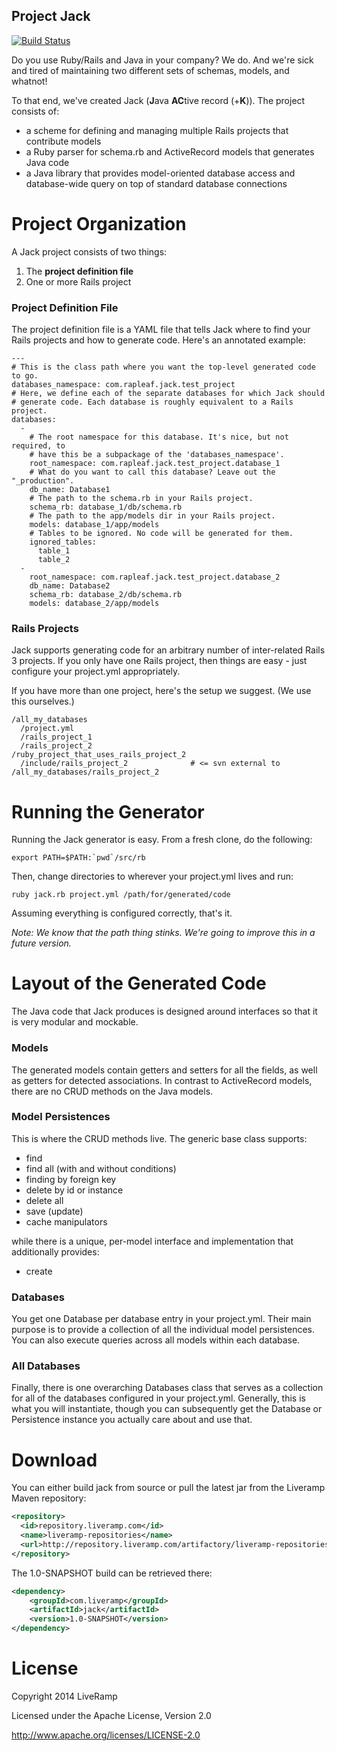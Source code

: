 Project Jack
------------

[![Build Status](https://travis-ci.org/LiveRamp/jack.svg?branch=master)](https://travis-ci.org/LiveRamp/jack)

Do you use Ruby/Rails and Java in your company? We do. And we're sick and tired of maintaining two different sets of schemas, models, and whatnot!

To that end, we've created Jack (**J**ava **AC**tive record (+**K**)). The project consists of:

- a scheme for defining and managing multiple Rails projects that contribute models
- a Ruby parser for schema.rb and ActiveRecord models that generates Java code
- a Java library that provides model-oriented database access and database-wide query on top of standard database connections

Project Organization
====

A Jack project consists of two things:

1. The **project definition file**
1. One or more Rails project

### Project Definition File ###

The project definition file is a YAML file that tells Jack where to find your Rails projects and how to generate code. Here's an annotated example:

    ---
    # This is the class path where you want the top-level generated code to go.
    databases_namespace: com.rapleaf.jack.test_project
    # Here, we define each of the separate databases for which Jack should 
    # generate code. Each database is roughly equivalent to a Rails project.
    databases: 
      -
        # The root namespace for this database. It's nice, but not required, to
        # have this be a subpackage of the 'databases_namespace'.
        root_namespace: com.rapleaf.jack.test_project.database_1
        # What do you want to call this database? Leave out the "_production". 
        db_name: Database1
        # The path to the schema.rb in your Rails project.
        schema_rb: database_1/db/schema.rb
        # The path to the app/models dir in your Rails project.
        models: database_1/app/models
        # Tables to be ignored. No code will be generated for them.
        ignored_tables:
          table_1
          table_2
      -
        root_namespace: com.rapleaf.jack.test_project.database_2
        db_name: Database2
        schema_rb: database_2/db/schema.rb
        models: database_2/app/models

### Rails Projects ###

Jack supports generating code for an arbitrary number of inter-related Rails 3 projects. If you only have one Rails project, then things are easy - just configure your project.yml appropriately.

If you have more than one project, here's the setup we suggest. (We use this ourselves.)

    /all_my_databases
      /project.yml 
      /rails_project_1
      /rails_project_2
    /ruby_project_that_uses_rails_project_2
      /include/rails_project_2              # <= svn external to /all_my_databases/rails_project_2


Running the Generator
====

Running the Jack generator is easy. From a fresh clone, do the following:

    export PATH=$PATH:`pwd`/src/rb

Then, change directories to wherever your project.yml lives and run:

    ruby jack.rb project.yml /path/for/generated/code

Assuming everything is configured correctly, that's it.

_Note: We know that the path thing stinks. We're going to improve this in a future version._

Layout of the Generated Code
====

The Java code that Jack produces is designed around interfaces so that it is very modular and mockable.

### Models ###

The generated models contain getters and setters for all the fields, as well as getters for detected associations. In contrast to ActiveRecord models, there are no CRUD methods on the Java models.

### Model Persistences ###

This is where the CRUD methods live. The generic base class supports:

- find
- find all (with and without conditions)
- finding by foreign key
- delete by id or instance
- delete all
- save (update)
- cache manipulators

while there is a unique, per-model interface and implementation that additionally provides:

- create

### Databases ###

You get one Database per database entry in your project.yml. Their main purpose is to provide a collection of all the individual model persistences. You can also execute queries across all models within each database.

### All Databases ###

Finally, there is one overarching Databases class that serves as a collection for all of the databases configured in your project.yml. Generally, this is what you will instantiate, though you can subsequently get the Database or Persistence instance you actually care about and use that.

Download
====
You can either build jack from source or pull the latest jar from the Liveramp Maven repository:

```xml
<repository>
  <id>repository.liveramp.com</id>
  <name>liveramp-repositories</name>
  <url>http://repository.liveramp.com/artifactory/liveramp-repositories</url>
</repository>
```

The 1.0-SNAPSHOT build can be retrieved there:

```xml
<dependency>
    <groupId>com.liveramp</groupId>
    <artifactId>jack</artifactId>
    <version>1.0-SNAPSHOT</version>
</dependency>
```

License
====

Copyright 2014 LiveRamp

Licensed under the Apache License, Version 2.0

http://www.apache.org/licenses/LICENSE-2.0
